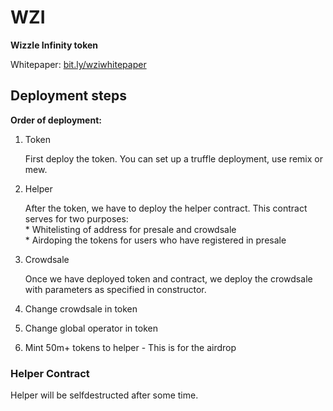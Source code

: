 # WZI

**Wizzle Infinity token**

Whitepaper: [bit.ly/wziwhitepaper](https://bit.ly/wziwhitepaper)


## Deployment steps


**Order of deployment:**

1. Token

    First deploy the token. You can set up a truffle deployment, use remix or mew.

2. Helper

    After the token, we have to deploy the helper contract.
    This contract serves for two purposes: <br />
        * Whitelisting of address for presale and crowdsale<br />
        * Airdoping the tokens for users who have registered in presale<br />
    
3. Crowdsale

    Once we have deployed token and contract, we deploy the crowdsale with parameters as specified in constructor.

4. Change crowdsale in token
5. Change global operator in token

6. Mint 50m+ tokens to helper - This is for the airdrop


### Helper Contract
Helper will be selfdestructed after some time.